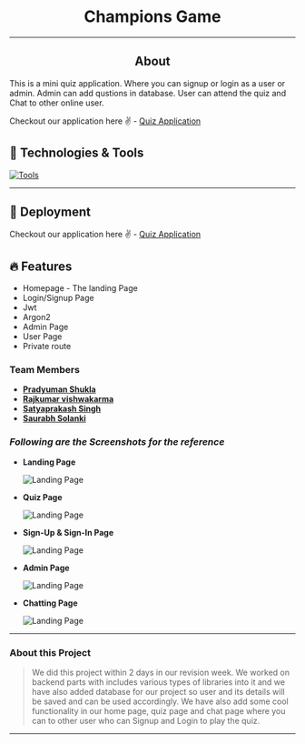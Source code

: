 <h1 align="center">Champions Game</h1>
<hr/>
<h2 align="center">About</h2>
 
This is a mini quiz application. Where you can signup or login as a user or admin. Admin can add qustions in database. User can attend the quiz and Chat to other online user.

Checkout our application here ✌ - [Quiz Application](https://quizapplication-topaz.vercel.app)

## 🔧 Technologies & Tools

[![Tools](https://skillicons.dev/icons?i=html,css,javascript,react,mongodb,express,nodejs,bootstrap,github,vercel&theme=dark)](https://skillicons.dev)

<hr />

## 🚀 Deployment

Checkout our application here ✌ - [Quiz Application](https://quizapplication-topaz.vercel.app)

## 🔥 Features

- Homepage - The landing Page
- Login/Signup Page 
- Jwt
- Argon2
- Admin Page
- User Page
- Private route


### Team Members

- **[Pradyuman Shukla](https://www.linkedin.com/in/pradyuman-shukla/)**
- **[Rajkumar vishwakarma](https://github.com/rajkumar7859)**
- **[Satyaprakash Singh](https://www.linkedin.com/in/satyaprakash-singh-56a7b6149/)**
- **[Saurabh Solanki](https://github.com/saurabhsolanki)**


### _Following are the Screenshots for the reference_

- **Landing Page**

  ![Landing Page](https://i.postimg.cc/SRrX5KgP/Screenshot-926.png)

- **Quiz Page**

  ![Landing Page](https://i.postimg.cc/sDHxZqq5/Screenshot-927.png)

- **Sign-Up & Sign-In Page**

  ![Landing Page](https://i.postimg.cc/x808K293/Screenshot-928.png)

- **Admin Page**

  ![Landing Page](https://i.postimg.cc/SRNQnfGZ/Screenshot-930.png)

- **Chatting Page**

  ![Landing Page](https://i.postimg.cc/yYG6N93P/Screenshot-929.png)

---

### About this Project

> We did this project within 2 days in our revision week. We worked on backend parts with includes various types of libraries into it and we have also added database for our project so user and its details will be saved and can be used accordingly. We have also add some cool functionality in our home page, quiz page and chat page where you can to other user who can Signup and Login to play the quiz.

---
